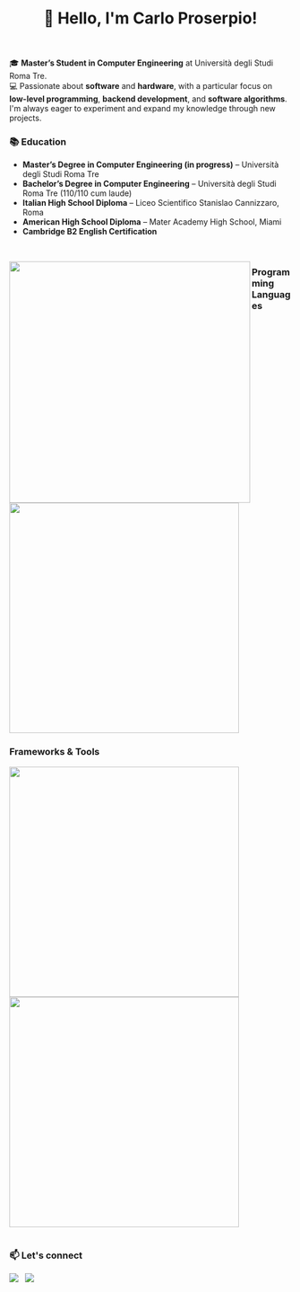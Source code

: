 <h1 align="center">👋 Hello, I'm Carlo Proserpio!<br><br></h1>

🎓 **Master’s Student in Computer Engineering** at Università degli Studi Roma Tre.  
💻 Passionate about **software** and **hardware**, with a particular focus on **low-level programming**, **backend development**, and **software algorithms**. I'm always eager to experiment and expand my knowledge through new projects.

### 📚 **Education**
- **Master’s Degree in Computer Engineering (in progress)** – Università degli Studi Roma Tre  
- **Bachelor’s Degree in Computer Engineering** – Università degli Studi Roma Tre (110/110 cum laude)  
- **Italian High School Diploma** – Liceo Scientifico Stanislao Cannizzaro, Roma  
- **American High School Diploma** – Mater Academy High School, Miami  
- **Cambridge B2 English Certification**

<br>

<p align=center>
  <img src="https://github-readme-stats.vercel.app/api?include_all_commits=false&theme=synthwave&bg_color=150deg,c9a400,c40849,be00ff&text_color=ffffff&icon_color=ffffff&hide_border=true&hide_rank=true&custom_title=GitHub%20stats&title_color=ffffff&show_icons=true&locale=en&username=Prox747" width="430" align="left"/>
    <h3><b>Programming Languages</b></h3>
      <img src="https://skillicons.dev/icons?i=c,python,java,html,css,dart,cs,bash,latex" width="410">
    <h3><b>Frameworks & Tools</b></h3>
      <img src="https://skillicons.dev/icons?i=spring,docker,git,bootstrap,postgres,sklearn,gradle,maven,hibernate,kafka" width="410">
      <img src="https://skillicons.dev/icons?i=blender,dotnet,eclipse,fastapi,flutter,idea,notion,vscode,visualstudio" width="410">
</p>

#

<h3>
  📫 Let's connect
</h3>
<a href="https://www.linkedin.com/in/carlo-proserpio-8318092b9"><img src="https://skillicons.dev/icons?i=linkedin width="48"></a>&nbsp;&nbsp;
<a href="mailto:carloproserpio1@gmail.com"><img src="https://skillicons.dev/icons?i=gmail width="48"></a>
